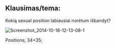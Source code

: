## Klausimas/tema:
Kokią sexual position labiausiai norėtum išbandyt?


![Screenshot_2014-10-18-12-13-08-1](https://user-images.githubusercontent.com/75223984/102725545-22fdb980-4320-11eb-8edb-34a2150093ee.png)

Positions;
34+35;
